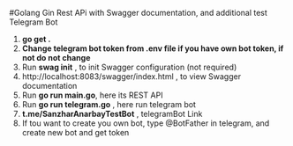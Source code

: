#Golang Gin Rest APi with Swagger documentation, and additional test Telegram Bot

1. **go get .**
2. **Change telegram bot token from .env file if you have own bot token, if not do not change**
3. Run **swag init** , to init Swagger configuration  (not required)  
4. http://localhost:8083/swagger/index.html , to view Swagger documentation
5. Run **go run main.go**, here its REST API 
6. Run **go run telegram.go** , here run telegram bot 
7. **t.me/SanzharAnarbayTestBot** , telegramBot Link
8. If tou want to create you own bot, type @BotFather in telegram, and create new bot and get token
